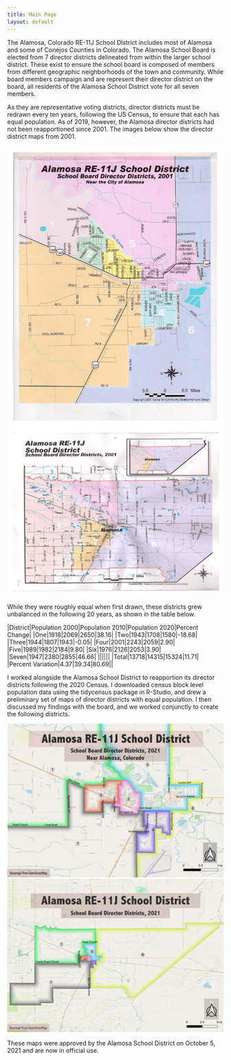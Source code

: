 ```yaml
---
title: Main Page
layout: default
---
```


The Alamosa, Colorado RE-11J School District includes most of Alamosa and some of Conejos Counties in Colorado. The Alamosa School Board is elected from 7 director districts delineated from within the larger school district. These exist to ensure the school board is composed of members from different geographic neighborhoods of the town and community. While board members campaign and are represent their director district on the board, all residents of the Alamosa School District vote for all seven members.

As they are representative voting districts, director districts must be redrawn every ten years, following the US Census, to ensure that each has equal population. As of 2019, however, the Alamosa director districts had not been reapportioned since 2001. The images below show the director district maps from 2001.

![old_map_town_zoom](old_town-1.png)
![old_map_dist_zoom](old_dist-1.png)

While they were roughly equal when first drawn, these districts grew unbalanced in the following 20 years, as shown in the table below.

|District|Population 2000|Population 2010|Population 2020|Percent Change|
|One|1918|2069|2650|38.16|
|Two|1943|1708|1580|-18.68|
|Three|1944|1807|1943|-0.05|
|Four|2001|2243|2059|2.90|
|Five|1989|1982|2184|9.80|
|Six|1976|2126|2053|3.90|
|Seven|1947|2380|2855|46.66|
||||||
|Total|13718|14315|15324|11.71|
|Percent Variation|4.37|39.34|80.69||

I worked alongside the Alamosa School District to reapportion its director districts following the 2020 Census. I downloaded census block level population data using the tidycensus package in R-Studio, and drew a preliminary set of maps of director districts with equal population. I then discussed my findings with the board, and we worked conjunctly to create the following districts.

![curr_town_zoom](town_zoom.png)
![curr_dist_zoom](dist_zoom.png)

These maps were approved by the Alamosa School District on October 5, 2021 and are now in official use.
